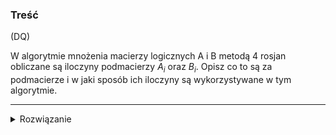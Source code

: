 ### Treść
(DQ)

W algorytmie mnożenia macierzy logicznych A i B metodą 4 rosjan obliczane są iloczyny podmacierzy $A_i$ oraz $B_i$. Opisz co to są za podmacierze i w jaki sposób ich iloczyny są wykorzystywane w tym algorytmie.

------

<details><summary>Rozwiązanie</summary>
<p>

2.2 Metoda czterech Rosjan

IDEA:
Macierz A dzielimy na ${n \over \log(n)}$ podmacierzy $A_{i}$ o rozmiarze $n \times \log(n)$ każda, a macierz $B$ na ${n \over \log(n)}$ pod- macierzy $B_{i}$ o rozmiarze $n \times \log(n)$ każda (zakładamy dla prostoty opisu, że log(n) jest liczbą całkowitą dzielącą n). Podmacierz $A_{i}(B_{i})$ składa się z kolejnych kolumn (wierszy) macierzy A (macierzy B) o numerach od $(\log(n))(i - 1) + 1$ do $(\log(n)) i$ Łatwo sprawdzić, że $\forall i\in \{1,...,n / \log n\} A_i B_i$ jest macierzą $n \times n$ oraz że
$$
  AB = \sum_{i=1}^{n / \log n} A_i\cdot B_i
$$

Kluczowym trickiem jest metoda obliczania iloczynów $A_{i}\cdot B_{i}$ w czasie O(n^2) .

każdy wiersz ma 2^logn kombinacji bitów czyli n kombinacji 

SPOSTRZEŻENIE:

2 (sidenote - ja za sam opis wymiarow macierzy A i B dostalem 0.8p)


